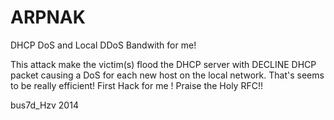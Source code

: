 ARPNAK
======

DHCP DoS and Local DDoS Bandwith for me!

This attack make the victim(s) flood the DHCP server with DECLINE DHCP packet causing a DoS for each new host on the local network.
That's seems to be really efficient!
First Hack for me ! Praise the Holy RFC!!

bus7d_Hzv 2014
